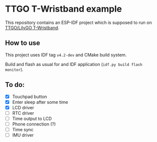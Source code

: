 # TTGO T-Wristband example

This repository contains an ESP-IDF project which is supposed to run on [TTGO/LilyGO T-Wristband](https://github.com/Xinyuan-LilyGO/LilyGO-T-Wristband).

## How to use

This project uses IDF tag `v4.2-dev` and CMake build system.

Build and flash as usual for and IDF application (`idf.py build flash monitor`).

## To do:

- [x] Touchpad button
- [x] Enter sleep after some time
- [x] LCD driver
- [ ] RTC driver
- [ ] Time output to LCD
- [ ] Phone connection (?)
- [ ] Time sync
- [ ] IMU driver
